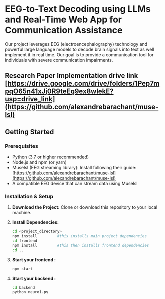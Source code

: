 # EEG-to-Text Decoding using LLMs and Real-Time Web App for Communication Assistance

Our project leverages EEG (electroencephalography) technology and powerful large language models to decode brain signals into  text as well implement it in real time. Our goal is to provide a communication tool for individuals with severe communication impairments.

## Research Paper Implementation drive link [https://drive.google.com/drive/folders/1Pep7mpqO65n41xJj0R9teEq9ex8wlekE?usp=drive_link](https://github.com/alexandrebarachant/muse-lsl)

## Getting Started

### Prerequisites

* Python (3.7 or higher recommended)
* Node.js and npm (or yarn)
* Muselsl (EEG streaming library): Install following their guide: [https://github.com/alexandrebarachant/muse-lsl](https://github.com/alexandrebarachant/muse-lsl)
* A compatible EEG device that can stream data using Muselsl

### Installation & Setup

1. **Download the Project:** Clone or download this repository to your local machine.

2. **Install Dependencies:**
   ```bash
   cd <project_directory>
   npm install         #this installs main project dependencies
   cd frontend
   npm install         #this then installs frontend dependencies
   cd ..
3. **Start your frontend :**
   ```bash
   npm start 
4. **Start your backend :**
   ```bash
   cd backend
   python neuro1.py    
